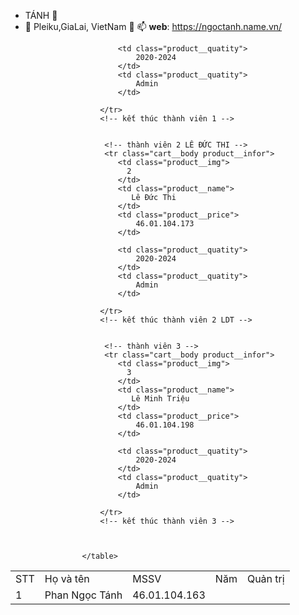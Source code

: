 -  TÁNH 👀 
- 🌱 Pleiku,GiaLai, VietNam 💞️ 📫 
**web**: https://ngoctanh.name.vn/

 <div class="row sm-gutter mt-32">
                    <table class="products__list">
                        <tr class="cart__header">
                            <td class="cart__header-name">STT</td>
                            <td class="cart__header-name">Họ và tên</td>
                            <td class="cart__header-name">MSSV </td>
                            <td class="cart__header-name">Năm</td>
                            <td class="cart__header-name">Quản trị</td>
                        </tr>
                        <!-- thành viên 1 - PHAN NGỌC TÁNH-->
                        <tr class="cart__body product__infor">
                            <td class="product__img">
                              1
                            </td>
                            <td class="product__name">
                               Phan Ngọc Tánh
                            </td>
                            <td class="product__price">
                                46.01.104.163
                            </td>
                           
                            <td class="product__quatity">
                                2020-2024
                            </td>
                            <td class="product__quatity">
                                Admin
                            </td>
                            
                        </tr>
                        <!-- kết thúc thành viên 1 -->
                      

                         <!-- thành viên 2 LÊ ĐỨC THI -->
                         <tr class="cart__body product__infor">
                            <td class="product__img">
                              2
                            </td>
                            <td class="product__name">
                               Lê Đức Thi
                            </td>
                            <td class="product__price">
                                46.01.104.173
                            </td>
                           
                            <td class="product__quatity">
                                2020-2024
                            </td>
                            <td class="product__quatity">
                                Admin
                            </td>
                            
                        </tr>
                        <!-- kết thúc thành viên 2 LDT -->


                         <!-- thành viên 3 -->
                         <tr class="cart__body product__infor">
                            <td class="product__img">
                              3
                            </td>
                            <td class="product__name">
                               Lê Minh Triệu
                            </td>
                            <td class="product__price">
                                46.01.104.198
                            </td>
                           
                            <td class="product__quatity">
                                2020-2024
                            </td>
                            <td class="product__quatity">
                                Admin
                            </td>
                            
                        </tr>
                        <!-- kết thúc thành viên 3 -->



                    </table>
